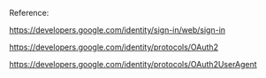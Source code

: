 Reference:

https://developers.google.com/identity/sign-in/web/sign-in

https://developers.google.com/identity/protocols/OAuth2

https://developers.google.com/identity/protocols/OAuth2UserAgent
